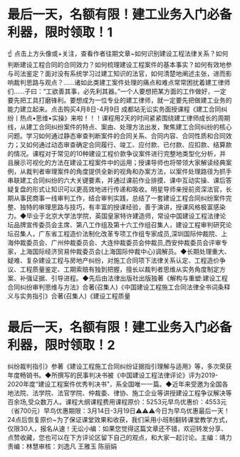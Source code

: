 # 最后一天，名额有限！建工业务入门必备利器，限时领取！1

☝ 点击上方头像或+关注，查看作者往期文章~如何识别建设工程法律关系？如何判断建设工程合同的合同效力？如何梳理建设工程案件的基本事实？如何有效地参与司法鉴定？面对没有系统学习过建工知识的法官，如何清楚地阐述主张，进而影响裁判思路与观点？......诸如此类建工案件处理的痛点和难点常常困扰着建工律师们……子曰：“工欲善其事，必先利其器。”一个人要想把某方面的工作做好，一定要先把工具打磨锋利。要想成为一位专业的建工律师，就一定要先把做建工业务的能力建立起来。点击购买4月8日-4月9日 成都站无讼实务面授课程《建工合同纠纷丨热点•思维•实操》来啦！！！课程用2天的时间紧紧围绕建工律师成长的周期线，从建工合同纠纷案件的特点、案由、处理方法出发，聚焦建工合同纠纷的核心问题。学习如何通过静态审查判断案件的合同关系、合同内容、合同性质和合同效力；又如何通过动态审查确定合同履行、竣工、应付款、已付款、应扣款、结算款的情况。课程对于常见的10种建设工程价款争议案件进行完整地类型化分析，并且展示可视化的方法在建设工程案件中的运用；授课导师也将带领大家解读经典案例，从裁判者审理案件的角度提供全新的视角和办案方法，以案件处理路径为抓手串联建工合同纠纷的六大关键要素，并通过课前作业排摸、课中互动实操、课后答疑复盘的形式让知识可以更高效地进行传递和吸收。明星导师亲授前资深法官，长期从事民商事一线审判工作，结合审判实践，总结了一套建设工程合同纠纷案件完整、独特的审理思路与技巧，有丰富的授课经验，善于演讲，授课风格极富感染力。◆毕业于北京大学法学院，英国皇家特许建造师，常设中国建设工程法律论坛品牌宣传委员会主席、第八工作组及第十六工作组召集人，建设工程审判研究论坛召集人，广东省工程造价法制化改革专项工作组专家成员,深圳国际仲裁院、上海仲裁委员会、广州仲裁委员会、大连仲裁委员会仲裁员,西安仲裁委员会评审专家，上海国际经济贸易仲裁委员会(上海国际仲裁中心)调解员。◆长期处理重大、疑难、复杂建设工程与房地产纠纷，对施工合同项下法律关系认定、工程造价争议、工程质量鉴定、工期索赔有独到把握，擅长以裁判者思维从实务角度制定方案、补强证据、引导进程。◆先后由法律出版社出版独著《解构与重塑:建设工程合同纠纷审判思维与方法》合著(召集人)《中国建设工程施工合同法律全书词条释义与实务指引》合著(召集人)《建设工程质量

# 最后一天，名额有限！建工业务入门必备利器，限时领取！2

纠纷裁判指引》参著《建设工程施工合同纠纷证据指引理解与适用》等，多次荣获年度畅销书。◆所撰写的民事判决书被《中国建设工程法律评论》评为2019-2020年度“建设工程案件优秀判决书”，系全国唯一一篇。◆近年来受邀为全国各地法院、法学院、法官学院、仲裁委、律协、施工企业等讲授建设工程争议解决等百余场,受众数万人。课程大纲课程费用课程原价：5253元早鸟优惠价：4553元（省700元）早鸟优惠期限：3月14日-3月19日⚠️⚠️⚠️今日为早鸟优惠最后一天！24点后恢复原价~为了保证课堂效果和收获，我们采用小班制翻转课堂教学方式，仅限30人，报名从速！无讼小编：如果您觉得这篇文章还不错，欢迎转发分享、点赞收藏，您也可以在下方评论区留下自己的观点，和大家一起讨论。主编：靖力责编：林慧审核：刘逸凡 王雅玉 陈丽娟

